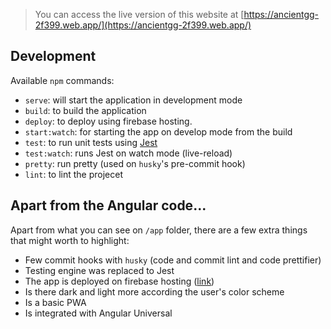 > You can access the live version of this website at [https://ancientgg-2f399.web.app/](https://ancientgg-2f399.web.app/)

## Development

Available `npm` commands:

- `serve`: will start the application in development mode
- `build`: to build the application
- `deploy`: to deploy using firebase hosting.
- `start:watch`: for starting the app on develop mode from the build
- `test`: to run unit tests using [Jest](https://jestjs.io/)
- `test:watch`: runs Jest on watch mode (live-reload)
- `pretty`: run pretty (used on `husky`'s pre-commit hook)
- `lint`: to lint the projecet

## Apart from the Angular code...

Apart from what you can see on `/app` folder, there are a few extra things that might worth to highlight:

- Few commit hooks with `husky` (code and commit lint and code prettifier)
- Testing engine was replaced to Jest
- The app is deployed on firebase hosting ([link](https://ancientgg-2f399.web.app/))
- Is there dark and light more according the user's color scheme
- Is a basic PWA
- Is integrated with Angular Universal
